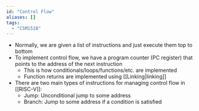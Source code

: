 ```yaml
---
id: "Control Flow"
aliases: []
tags:
  - "CSM151B"
---
```


- Normally, we are given a list of instructions and just execute them top to
  bottom
- To implement control flow, we have a program counter (PC register) that points
  to the address of the next instruction
  - This is how conditionals/loops/functions/etc. are implemented
  - Function returns are implemented using [[Linking|linking]]
- There are two main types of instructions for managing control flow in
  [[RISC-V]]:
  - Jump: Unconditional jump to some address
  - Branch: Jump to some address if a condition is satisfied
